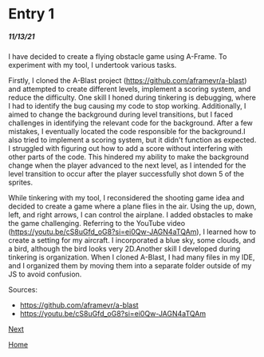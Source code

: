 # Entry 1
##### 11/13/21

I have decided to create a flying obstacle game using A-Frame. To experiment with my tool, I undertook various tasks.

Firstly, I cloned the A-Blast project (https://github.com/aframevr/a-blast) and attempted to create different levels, implement a scoring system, and reduce the difficulty. One skill I honed during tinkering is debugging, where I had to identify the bug causing my code to stop working. Additionally, I aimed to change the background during level transitions, but I faced challenges in identifying the relevant code for the background. After a few mistakes, I eventually located the code responsible for the background.I also tried to implement a scoring system, but it didn't function as expected. I struggled with figuring out how to add a score without interfering with other parts of the code. This hindered my ability to make the background change when the player advanced to the next level, as I intended for the level transition to occur after the player successfully shot down 5 of the sprites.

While tinkering with my tool, I reconsidered the shooting game idea and decided to create a game where a plane flies in the air. Using the up, down, left, and right arrows, I can control the airplane. I added obstacles to make the game challenging. Referring to the YouTube video (https://youtu.be/cS8uGfd_oG8?si=ei0Qw-JAGN4aTQAm), I learned how to create a setting for my aircraft. I incorporated a blue sky, some clouds, and a bird, although the bird looks very 2D.Another skill I developed during tinkering is organization. When I cloned A-Blast, I had many files in my IDE, and I organized them by moving them into a separate folder outside of my JS to avoid confusion.


Sources:
* https://github.com/aframevr/a-blast
* https://youtu.be/cS8uGfd_oG8?si=ei0Qw-JAGN4aTQAm


[Next](entry02.md)

[Home](../README.md)

